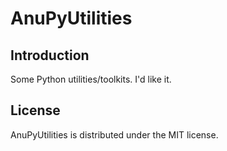 # AnuPyUtilities

## Introduction

Some Python utilities/toolkits. I'd like it.

## License

AnuPyUtilities is distributed under the MIT license.